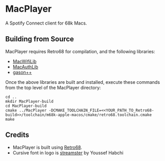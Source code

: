 # MacPlayer
A Spotify Connect client for 68k Macs.

## Building from Source
MacPlayer requires Retro68 for compilation, and the following libraries:

* [MacWifiLib](https://github.com/antscode/MacWifi)
* [MacAuthLib](https://github.com/antscode/MacAuthLib)
* [gason++](https://github.com/antscode/gason--)

Once the above libraries are built and installed, execute these commands from the top level of the MacPlayer directory:

    cd ..
    mkdir MacPlayer-build
    cd MacPlayer-build
    cmake ../MacPlayer -DCMAKE_TOOLCHAIN_FILE=<<YOUR_PATH_TO_Retro68-build>>/toolchain/m68k-apple-macos/cmake/retro68.toolchain.cmake
    make

## Credits
* MacPlayer is built using [Retro68](https://github.com/autc04/Retro68).
* Cursive font in logo is [streamster](https://befonts.com/streamster-font.html) by Youssef Habchi